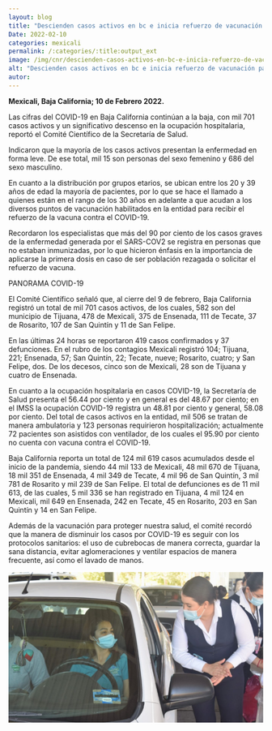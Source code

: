 ```yaml
---
layout: blog
title: "Descienden casos activos en bc e inicia refuerzo de vacunación para mayores de 30 años"
Date: 2022-02-10
categories: mexicali
permalink: /:categories/:title:output_ext
image: /img/cnr/descienden-casos-activos-en-bc-e-inicia-refuerzo-de-vacunacion.png
alt: "Descienden casos activos en bc e inicia refuerzo de vacunación para mayores de 30 años"
autor:
---
```


**Mexicali, Baja California; 10 de Febrero 2022.** 

Las cifras del COVID-19 en Baja California continúan a la baja, con mil 701 casos activos y un significativo descenso en la ocupación hospitalaria, reportó el Comité Científico de la Secretaría de Salud.

Indicaron que la mayoría de los casos activos presentan la enfermedad en forma leve. De ese total, mil 15 son personas del sexo femenino y 686 del sexo masculino. 

En cuanto a la distribución por grupos etarios, se ubican entre los 20 y 39 años de edad la mayoría de pacientes, por lo que se hace el llamado a quienes están en el rango de los 30 años en adelante a que acudan a los diversos puntos de vacunación habilitados en la entidad para recibir el refuerzo de la vacuna contra el COVID-19.

Recordaron los especialistas que más del 90 por ciento de los casos graves de la enfermedad generada por el SARS-COV2 se registra en personas que no estaban inmunizadas, por lo que hicieron énfasis en la importancia de aplicarse la primera dosis en caso de ser población rezagada o solicitar el refuerzo de vacuna.

PANORAMA COVID-19

El Comité Científico señaló que, al cierre del 9 de febrero, Baja California registró un total de mil 701 casos activos, de los cuales, 582 son del municipio de Tijuana, 478 de Mexicali, 375 de Ensenada, 111 de Tecate, 37 de Rosarito, 107 de San Quintín y 11 de San Felipe. 

En las últimas 24 horas se reportaron 419 casos confirmados y 37 defunciones. En el rubro de los contagios Mexicali registró 104; Tijuana, 221; Ensenada, 57; San Quintín, 22; Tecate, nueve; Rosarito, cuatro; y San Felipe, dos. De los decesos, cinco son de Mexicali, 28 son de Tijuana y cuatro de Ensenada. 

En cuanto a la ocupación hospitalaria en casos COVID-19, la Secretaría de Salud presenta el 56.44 por ciento y en general es del 48.67 por ciento; en el IMSS la ocupación COVID-19 registra un 48.81 por ciento y general, 58.08 por ciento. Del total de casos activos en la entidad, mil 506 se tratan de manera ambulatoria y 123 personas requirieron hospitalización; actualmente 72 pacientes son asistidos con ventilador, de los cuales el 95.90 por ciento no cuenta con vacuna contra el COVID-19. 

Baja California reporta un total de 124 mil 619 casos acumulados desde el inicio de la pandemia, siendo 44 mil 133 de Mexicali, 48 mil 670 de Tijuana, 18 mil 351 de Ensenada, 4 mil 349 de Tecate, 4 mil 96 de San Quintín, 3 mil 781 de Rosarito y mil 239 de San Felipe. El total de defunciones es de 11 mil 613, de las cuales, 5 mil 336 se han registrado en Tijuana, 4 mil 124 en Mexicali, mil 649 en Ensenada, 242 en Tecate, 45 en Rosarito, 203 en San Quintín y 14 en San Felipe.

Además de la vacunación para proteger nuestra salud, el comité recordó que la manera de disminuir los casos por COVID-19 es seguir con los protocolos sanitarios: el uso de cubrebocas de manera correcta, guardar la sana distancia, evitar aglomeraciones y ventilar espacios de manera frecuente, así como el lavado de manos.

<div id="carouselExampleSlidesOnly" class="carousel slide" data-ride="carousel">
  <div class="carousel-inner">
    <div class="carousel-item active">
       <img class="d-block w-100" src="/img/cnr/descienden-casos-activos-en-bc-e-inicia-refuerzo-de-vacunacion.png" loading="lazy"  alt="Descienden casos activos en bc e inicia refuerzo de vacunación para mayores de 30 años">
    </div>
  </div>
</div>